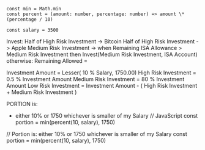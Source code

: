 ```
const min = Math.min
const percent = (amount: number, percentage: number) => amount \* (percentage / 10)

const salary = 3500

```

Invest:
Half of High Risk Investment -> Bitcoin
Half of High Risk Investment -> Apple
Medium Risk Investment ->
when Remaining ISA Allowance > Medium Risk Investment then Invest(Medium Risk Investment, ISA Account)
otherwise:
Remaining Allowed =

Investment Amount = Lesser( 10 % Salary, 1750.00)
High Risk Investment = 0.5 % Investment Amount
Medium Risk Investment = 80 % Investment Amount
Low Risk Investment = Investment Amount - ( High Risk Investment + Medium Risk Investment )

PORTION is:

- either 10% or 1750 whichever is smaller of my Salary
  // JavaScript const portion = min(percent(10, salary), 1750)

// Portion is: either 10% or 1750 whichever is smaller of my Salary
const portion = min(percent(10, salary), 1750)

```

```
